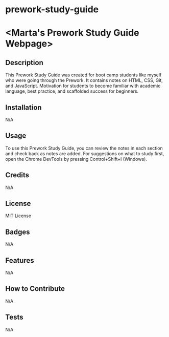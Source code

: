# prework-study-guide
# <Marta's Prework Study Guide Webpage>

## Description

This Prework Study Guide was created for boot camp students like myself who were going through the Prework. It contains notes on HTML, CSS, Git, and JavaScript. Motivation for students to become familiar with academic language, best practice, and scaffolded success for beginners. 

## Installation

N/A

## Usage

To use this Prework Study Guide, you can review the notes in each section and check back as notes are added. For suggestions on what to study first, open the Chrome DevTools by pressing Control+Shift+I (Windows). 

## Credits

N/A

## License

MIT License


## Badges

N/A

## Features

N/A

## How to Contribute

N/A

## Tests

N/A

